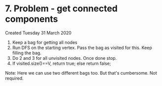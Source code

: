 # 7. Problem - get connected components
Created Tuesday 31 March 2020


1. Keep a bag for getting all nodes
2. Run DFS on the starting vertex. Pass the bag as visited for this. Keep filling the bag.
3. Do 2 and 3 for all unvisited nodes. Once done stop.
4. If visited.size()==V, return true; else return false;


Note: Here we can use two different bags too. But that's cumbersome. Not required.

